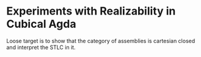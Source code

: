 # Experiments with Realizability in Cubical Agda

Loose target is to show that the category of assemblies is cartesian closed and 
interpret the STLC in it.

